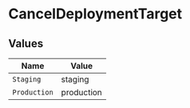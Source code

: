 # CancelDeploymentTarget


## Values

| Name         | Value        |
| ------------ | ------------ |
| `Staging`    | staging      |
| `Production` | production   |